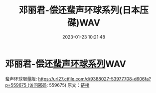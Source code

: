 ﻿---
title: 邓丽君-偿还蜚声环球系列(日本压碟)WAV
date: 2023-01-23 10:21:48
categories: WAV车载音乐、镜像
tags: 华语中文
---
# 邓丽君-偿还[蜚声环球系列](日本压碟)WAV

蜚声环球限量版: https://url27.ctfile.com/d/9388027-53977708-d606fa?p=559675 (访问密码:
559675)
原文：[链接](https://blog.sina.com.cn/s/blog_1647c7e76010310qy.html)